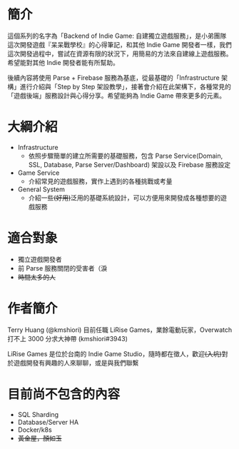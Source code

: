 # 簡介

這個系列的名字為「Backend of Indie Game: 自建獨立遊戲服務」，是小弟團隊這次開發遊戲『呆呆戰學校』的心得筆記，和其他 Indie Game 開發者一樣，我們這次開發過程中，嘗試在資源有限的狀況下，用簡易的方法來自建線上遊戲服務。希望能對其他 Indie 開發者能有所幫助。

後續內容將使用 Parse + Firebase 服務為基底，從最基礎的「Infrastructure 架構」進行介紹與「Step by Step 架設教學」，接著會介紹在此架構下，各種常見的「遊戲後端」服務設計與心得分享。希望能夠為 Indie Game 帶來更多的元素。

# 大綱介紹

* Infrastructure
  * 依照步驟簡單的建立所需要的基礎服務，包含 Parse Service\(Domain, SSL, Database, Parse Server/Dashboard\) 架設以及  Firebase 服務設定
* Game Service
  * 介紹常見的遊戲服務，實作上遇到的各種挑戰或考量
* General System
  * 介紹一些~~\(好用\)~~泛用的基礎系統設計，可以方便用來開發成各種想要的遊戲服務

# 適合對象

* 獨立遊戲開發者
* 前 Parse 服務關閉的受害者（淚
* ~~時間太多的人~~

# 作者簡介

Terry Huang \(@kmshiori\) 目前任職 LiRise Games，業餘電動玩家，Overwatch 打不上 3000 分求大神帶 \(kmshiori\#3943\)

LiRise Games 是位於台南的 Indie Game Studio，隨時都在徵人，歡迎~~\(入坑\)~~對於遊戲開發有興趣的人來聊聊，或是與我們聯繫

# 目前尚不包含的內容

* SQL Sharding
* Database/Server HA
* Docker/k8s
* ~~黃金屋，顏如玉~~



